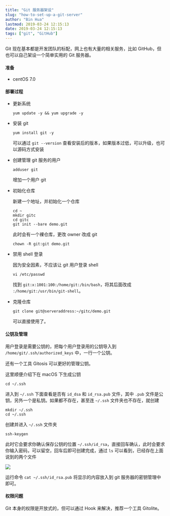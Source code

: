 ```yaml
---
title: "Git 服务器架设"
slug: "how-to-set-up-a-git-server"
author: "Bin Hua"
lastmod: 2019-03-24 12:15:13
date: 2019-03-24 12:15:13
tags: ["git", "GitHub"]
---
```


Git 现在基本都是开发团队的标配，网上也有大量的相关服务，比如 GitHub，但也可以自己架设一个简单实用的 Git 服务器。

#### 准备

- centOS 7.0

#### 部署过程

- 更新系统

    ```
    yum update -y && yum upgrade -y
    ```
    
- 安装 git

    ```
    yum install git -y
    ```
    
    可以通过 `git --version` 查看安装后的版本，如果版本过低，可以升级，也可以源码方式安装
    
- 创建管理 git 服务的用户

    ```
    adduser git
    ```
    
    增加一个用户 git
    
- 初始化仓库

    新建一个地址，并初始化一个仓库
    
    ```
    cd ~
    mkdir gitc
    cd gitc
    git init --bare demo.git
    ```
    
    此时会有一个裸仓库，更改 owner 改成 git
    
    ```
    chown -R git:git demo.git
    ```
    
- 禁用 shell 登录

    因为安全因素，不应该让 git 用户登录 shell
    
    ```
    vi /etc/passwd
    ```
    
    找到 `git:x:1001:100:/home/git:/bin/bash`，将其后面改成 `:/home/git:/usr/bin/git-shell`。
    
- 克隆仓库

    ```
    git clone git@serveraddress:~/gitc/demo.git
    ```
    
    可以直接使用了。
    
#### 公钥及管理

用户登录是需要公钥的，把每个用户登录用的公钥导入到 `/home/git/.ssh/authorized_keys` 中，一行一个公钥。

还有一个工具 Gitosis 可以更好的管理公钥。

这里顺便介绍下在 macOS 下生成公钥

```
cd ~/.ssh
```

进入到 `~/.ssh` 下面查看是否有 `id_dsa` 和 `id_rsa.pub` 文件，其中 `.pub` 文件是公钥，另外一个是私钥。如果都不存在，甚至连 `~/.ssh` 文件夹也不存在，就创建

```
mkdir ~/.ssh
cd ~/.ssh
```

创建并进入 `~/.ssh` 文件夹

```
ssh-keygen
```

此时它会要求你确认保存公钥的位置 `~/.ssh/id_rsa`，直接回车确认，此时会要求你输入密码，可以留空，回车后即可创建完成，通过 `ls` 可以看到，已经存在上面说到的两个文件

![](/imgs/id_rsa_github.png)

运行命令 `cat ~/.ssh/id_rsa.pub` 将显示的内容放入到 git 服务器的密钥管理中即可。

#### 权限问题

Git 本身的权限是开放式的，但可以通过 Hook 来解决，推荐一个工具 Gitolite。
